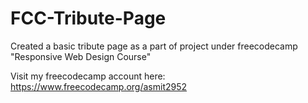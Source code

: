 # FCC-Tribute-Page
Created a basic tribute page as a part of project under freecodecamp "Responsive Web Design Course"

Visit my freecodecamp account here: https://www.freecodecamp.org/asmit2952
